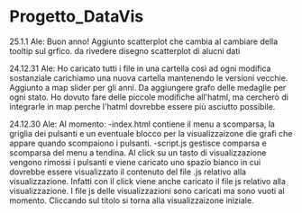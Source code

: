# Progetto_DataVis
25.1.1
Ale: Buon anno! Aggiunto scatterplot che cambia al cambiare della tooltip sul grfico. da rivedere disegno scatterplot di alucni dati

24.12.31
Ale: Ho caricato tutti i file in una cartella così ad ogni modifica sostanziale carichiamo una nuova cartella mantenendo le versioni vecchie.
Aggiunto a map slider per gli anni. Da aggiungere grafo delle medaglie per ogni stato. Ho dovuto fare delle piccole modifiche all'hatml, ma cercherò di integrarle in map perche l'hatml dovrebbe essere più asciutto possibile.

24.12.30
Ale: Al momento:
-index.html contiene il menu a scomparsa, la griglia dei pulsanti e un eventuale blocco per la visualizzaizone die grafi che appare quando scompaiono i pulsanti. 
-script.js gestisce comparsa e scomparsa del menu a tendina. Al click su un tasto di visualizzazione vengono rimossi i pulsanti e viene caricato uno spazio bianco in cui dovrebbe essere visualizzato il contenuto del file .js relativo alla visualizzazione. Infatti con il click viene anche caricato il file js relativo alla visualizzazione. I file js delle visualizzazioni sono caricati ma sono vuoti al momento. Cliccando sul titolo si torna alla visualizzaizone iniziale.
